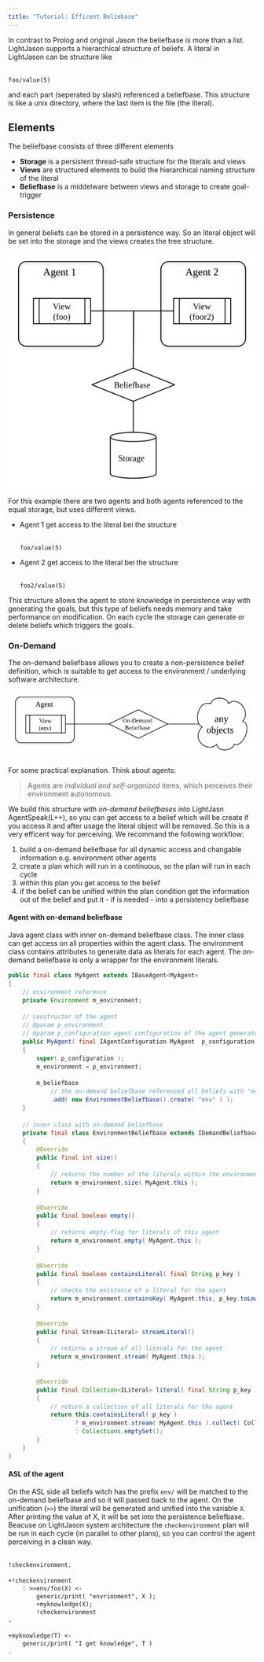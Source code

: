 ```yaml
---
title: "Tutorial: Efficent Beliebase"
---
```

In contrast to Prolog and original Jason the beliefbase is more than a list. LightJason supports a hierarchical structure of beliefs. A literal in LightJason can be structure like

<pre data-language="AgentSpeak(L++)"><code class="language-agentspeak">
foo/value(5)
</code></pre>

and each part (seperated by slash) referenced a beliefbase. This structure is like a unix directory, where the last item is the file (the literal).

## Elements

The beliefbase consists of three different elements

* __Storage__ is a persistent thread-safe structure for the literals and views
* __Views__ are structured elements to build the hierarchical naming structure of the literal
* __Beliefbase__ is a middelware between views and storage to create goal-trigger

### Persistence

In general beliefs can be stored in a persistence way. So an literal object will be set into the storage and the views creates the tree structure. 

![Beliefbase](/images/beliefbase.svg#centering)

For this example there are two agents and both agents referenced to the equal storage, but uses different views.

* Agent 1 get access to the literal bei the structure <pre data-language="AgentSpeak(L++)"><code class="language-agentspeak">
foo/value(5)
</code></pre>

* Agent 2 get access to the literal bei the structure <pre data-language="AgentSpeak(L++)"><code class="language-agentspeak">
foo2/value(5)
</code></pre>
 
This structure allows the agent to store knowledge in persistence way with generating the goals, but this type of beliefs needs memory and take performance on modification. On each cycle the storage can generate or delete beliefs which triggers the goals.
 
### On-Demand

The on-demand beliefbase allows you to create a non-persistence belief definition, which is suitable to get access to the environment / underlying software architecture. 

![Beliefbase](/images/ondemandbeliefbase.svg#centering)

For some practical explanation. Think about agents:

> Agents are _individual and self-organized_ items, 
> which perceives their environment autonomous.

We build this structure with _on-demand beliefbases_ into LightJasn AgentSpeak(L++), so you can get access to a belief which will be create if you access it and after usage the literal object will be removed. So this is a very efficent way for perceiving. We recommand the following workflow: 

1. build a on-demand beliefbase for all dynamic access and changable information e.g. environment other agents
2. create a plan which will run in a continuous, so the plan will run in each cycle
3. within this plan you get access to the belief
4. if the belief can be unified within the plan condition get the information out of the belief and put it - if is needed - into a persistency beliefbase

#### Agent with on-demand beliefbase

Java agent class with inner on-demand beliefbase class. The inner class can get access
on all properties within the agent class. The environment class contains attributes to
generate data as literals for each agent. The on-demand beliefbase is only a wrapper for the environment literals.

```java
public final class MyAgent extends IBaseAgent<MyAgent>
{
    // environment reference
    private Environment m_environment;

    // constructor of the agent
    // @param p_environment
    // @param p_configuration agent configuration of the agent generator
    public MyAgent( final IAgentConfiguration MyAgent  p_configuration )
    {
        super( p_configuration );
        m_environment = p_environment;
        
        m_beliefbase
            // the on-demand beliefbase referenced all beliefs with "env/"
            .add( new EnvironmentBeliefbase().create( "env" ) );
    }
    
    // inner class with on-demand beliefbase
    private final class EnvironmentBeliefbase extends IDemandBeliefbase
    {
        @Override
        public final int size()
        {
            // returns the number of the literals within the environment for the agent
            return m_environment.size( MyAgent.this );
        }

        @Override
        public final boolean empty()
        {
            // returns empty-flag for literals of this agent
            return m_environment.empty( MyAgent.this );
        }

        @Override
        public final boolean containsLiteral( final String p_key )
        {
            // checks the existence of a literal for the agent
            return m_environment.containsKey( MyAgent.this, p_key.toLowerCase() );
        }

        @Override
        public final Stream<ILiteral> streamLiteral()
        {
            // returns a stream of all literals for the agent
            return m_environment.stream( MyAgent.this );
        }

        @Override
        public final Collection<ILiteral> literal( final String p_key )
        {
            // return a collection of all literals for the agent
            return this.containsLiteral( p_key )
                   ? m_environment.stream( MyAgent.this ).collect( Collectors.toSet() )
                   : Collections.emptySet();
        }
    }
}
```

#### ASL of the agent

On the ASL side all beliefs witch has the prefix ```env/``` will be matched to the on-demand beliefbase and so it will passed back to the agent. On the unification (```>>```) the literal will be generated and unified into the variable ```X```. After printing the value of X, it will be set into the persistence beliefbase. Beacuse on LightJason system architecture the ```checkenvironment``` plan will be run in each cycle (in parallel to other plans), so you can control the agent perceiving in a clean way.

<pre data-language="AgentSpeak(L++)"><code class="language-agentspeak">
!checkenvironment.

+!checkenvironment
    : >>env/foo(X) <-
        generic/print( "envrionment", X );
        +myknowledge(X);
        !checkenvironment
.        

+myknowledge(T) <-
    generic/print( "I get knowledge", T )
.    

</code></pre>
